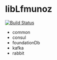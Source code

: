 #  libLfmunoz

[![Build Status](https://travis-ci.org/lfmunoz/flink-dynamic-pipelines.svg?branch=master)](https://travis-ci.org/lfmunoz/flink-dynamic-pipelines)



* common
* consul
* foundationDb
* kafka
* rabbit



